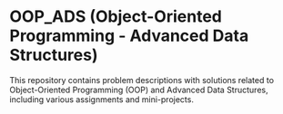 # OOP_ADS (Object-Oriented Programming - Advanced Data Structures)
This repository contains problem descriptions with solutions related to Object-Oriented Programming (OOP) and Advanced Data Structures, including various assignments and mini-projects.
